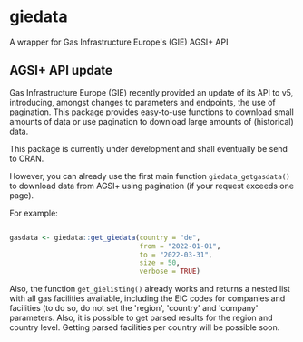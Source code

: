 # giedata
A wrapper for Gas Infrastructure Europe's (GIE) AGSI+ API

## AGSI+ API update
Gas Infrastructure Europe (GIE) recently provided an update of its API to v5, introducing, amongst changes to parameters and endpoints, the use of pagination. This package provides easy-to-use functions to download small amounts of data or use pagination to download large amounts of (historical) data.

This package is currently under development and shall eventually be send to CRAN.

However, you can already use the first main function `giedata_getgasdata()` to download data from AGSI+ using pagination (if your request exceeds one page).

For example:

```r

gasdata <- giedata::get_giedata(country = "de",
                                from = "2022-01-01",
                                to = "2022-03-31",
                                size = 50,
                                verbose = TRUE)

```

Also, the function `get_gielisting()` already works and returns a nested list with all gas facilities available, including the EIC codes for companies and facilities (to do so, do not set the 'region', 'country' and 'company' parameters. Also, it is possible to get parsed results for the region and country level. Getting parsed facilities per country will be possible soon.


